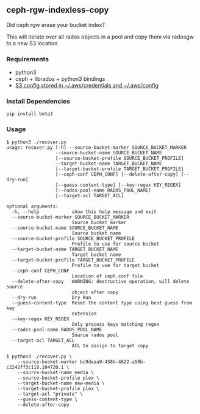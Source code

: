 ## ceph-rgw-indexless-copy 

Did ceph rgw erase your bucket index?

This will iterate over all rados objects in a pool and copy them via radosgw to a new S3 location

### Requirements

* python3
* ceph + librados + python3 bindings
* [S3 config stored in ~/.aws/credentials and ~/.aws/config](http://docs.aws.amazon.com/cli/latest/userguide/cli-chap-getting-started.html#cli-config-files)

### Install Dependencies

```
pip install boto3
```

### Usage

```
$ python3 ./recover.py 
usage: recover.py [-h] --source-bucket-marker SOURCE_BUCKET_MARKER
                  --source-bucket-name SOURCE_BUCKET_NAME
                  [--source-bucket-profile SOURCE_BUCKET_PROFILE]
                  --target-bucket-name TARGET_BUCKET_NAME
                  [--target-bucket-profile TARGET_BUCKET_PROFILE]
                  [--ceph-conf CEPH_CONF] [--delete-after-copy] [--dry-run]
                  [--guess-content-type] [--key-regex KEY_REGEX]
                  [--rados-pool-name RADOS_POOL_NAME]
                  [--target-acl TARGET_ACL]

optional arguments:
  -h, --help            show this help message and exit
  --source-bucket-marker SOURCE_BUCKET_MARKER
                        Source bucket marker
  --source-bucket-name SOURCE_BUCKET_NAME
                        Source bucket name
  --source-bucket-profile SOURCE_BUCKET_PROFILE
                        Profile to use for source bucket
  --target-bucket-name TARGET_BUCKET_NAME
                        Target bucket name
  --target-bucket-profile TARGET_BUCKET_PROFILE
                        Profile to use for target bucket
  --ceph-conf CEPH_CONF
                        Location of ceph.conf file
  --delete-after-copy   WARNING: destructive operation, will delete source
                        object after copy
  --dry-run             Dry Run
  --guess-content-type  Reset the content type using best guess from key
                        extension
  --key-regex KEY_REGEX
                        Only process keys matching regex
  --rados-pool-name RADOS_POOL_NAME
                        Source rados pool
  --target-acl TARGET_ACL
                        ACL to assign to target copy
```

```
$ python3 ./recover.py \
    --source-bucket-marker bc9deaa9-458b-4622-a50b-c2242ff3c118.104720.1 \
    --source-bucket-name media \
    --source-bucket-profile plex \
    --target-bucket-name new-media \
    --target-bucket-profile plex \
    --target-acl "private" \
    --guess-content-type \
    --delete-after-copy
```
